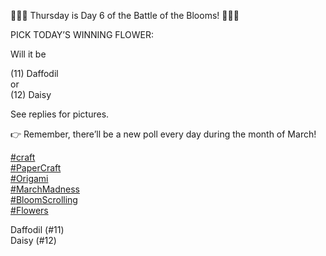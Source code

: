 🌸🌹🌻 Thursday is Day 6 of the Battle of the Blooms! 💐🌼🌷

PICK TODAY’S WINNING FLOWER:

Will it be

(11) Daffodil  
or  
(12) Daisy

See replies for pictures.

👉 Remember, there’ll be a new poll every day during the month of March!

[\#<span>craft</span>](https://social.lol/tags/craft)  
[\#<span>PaperCraft</span>](https://social.lol/tags/PaperCraft)  
[\#<span>Origami</span>](https://social.lol/tags/Origami)  
[\#<span>MarchMadness</span>](https://social.lol/tags/MarchMadness)  
[\#<span>BloomScrolling</span>](https://social.lol/tags/BloomScrolling)  
[\#<span>Flowers</span>](https://social.lol/tags/Flowers)

<radio disabled="disabled">Daffodil (#11)</radio>  
<radio disabled="disabled">Daisy (#12)</radio>